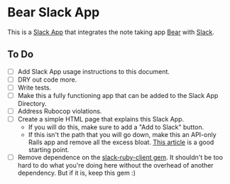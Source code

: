 # Bear Slack App

This is a [Slack App](https://api.slack.com/start) that integrates the note
taking app [Bear](https://bear.app/) with [Slack](https://slack.com/).

## To Do
- [ ] Add Slack App usage instructions to this document.
- [ ] DRY out code more.
- [ ] Write tests.
- [ ] Make this a fully functioning app that can be added to the Slack App
  Directory.
- [ ] Address Rubocop violations.
- [ ] Create a simple HTML page that explains this Slack App.
  - If you will do this, make sure to add a "Add to Slack" button.
  - If this isn't the path that you will go down, make this an API-only Rails
    app and remove all the excess bloat. [This
article](https://hashrocket.com/blog/posts/how-to-make-rails-5-api-only) is a
good starting point.
- [ ] Remove dependence on the [slack-ruby-client
  gem](https://github.com/slack-ruby/slack-ruby-client). It shouldn't be too
hard to do what you're doing here without the overhead of another dependency.
But if it is, keep this gem :)
